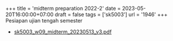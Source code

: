 +++
title = 'midterm preparation 2022-2'
date = 2023-05-20T16:00:00+07:00
draft = false
tags = ['sk5003']
url = '1946'
+++
Pesiapan ujian tengah semester
<!--more-->

+ [sk5003_w09_midterm_20230513_v3.pdf](https://zenodo.org/doi/10.5281/zenodo.7972947)
